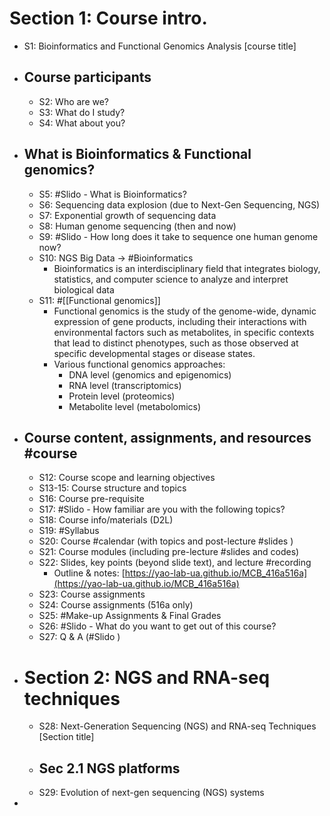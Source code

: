 # Section 1: Course intro.
- S1: Bioinformatics and Functional Genomics Analysis [course title]
- ## Course participants
	- S2: Who are we?
	- S3: What do I study?
	- S4: What about you?
- ## What is Bioinformatics & Functional genomics?
	- S5: #Slido - What is Bioinformatics?
	- S6: Sequencing data explosion (due to Next-Gen Sequencing, NGS)
	- S7: Exponential growth of sequencing data
	- S8: Human genome sequencing (then and now)
	- S9: #Slido - How long does it take to sequence one human genome now?
	- S10: NGS Big Data → #Bioinformatics
		- Bioinformatics is an interdisciplinary field that integrates biology, statistics, and computer science to analyze and interpret biological data
	- S11: #[[Functional genomics]]
		- Functional genomics is the study of the genome-wide, dynamic expression of gene products, including their interactions with environmental factors such as metabolites, in specific contexts that lead to distinct phenotypes, such as those observed at specific developmental stages or disease states.
		- Various functional genomics approaches:
			- DNA level (genomics and epigenomics)
			- RNA level (transcriptomics)
			- Protein level (proteomics)
			- Metabolite level (metabolomics)
- ## Course content, assignments, and resources #course
	- S12: Course scope and learning objectives
	- S13-15: Course structure and topics
	- S16: Course pre-requisite
	- S17: #Slido - How familiar are you with the following topics?
	- S18: Course info/materials (D2L)
	- S19: #Syllabus
	- S20: Course #calendar (with topics and post-lecture #slides )
	- S21: Course modules (including pre-lecture #slides and codes)
	- S22: Slides, key points (beyond slide text), and lecture #recording
		- Outline & notes: [https://yao-lab-ua.github.io/MCB_416a516a](https://yao-lab-ua.github.io/MCB_416a516a)
	- S23: Course assignments
	- S24: Course assignments (516a only)
	- S25: #Make-up Assignments & Final Grades
	- S26: #Slido - What do you want to get out of this course?
	- S27: Q & A (#Slido )
- # Section 2: NGS and RNA-seq techniques
	- S28: Next-Generation Sequencing (NGS) and RNA-seq Techniques [Section title]
	- ## Sec 2.1  NGS platforms
	- S29: Evolution of next-gen sequencing (NGS) systems
-